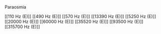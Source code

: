Paraosmia

[[110 Hz (E)]]
[[490 Hz (E)]]
[[570 Hz (E)]]
[[13390 Hz (E)]]
[[5250 Hz (E)]]
[[20000 Hz (E)]]
[[60000 Hz (E)]]
[[35520 Hz (E)]]
[[93500 Hz (E)]]
[[315700 Hz (E)]]